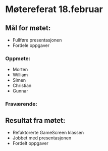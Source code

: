 # Møtereferat 18.februar
## Mål for møtet:
- Fullføre presentasjonen
- Fordele oppgaver

### Oppmøte:
- Morten
- William
- Simen
- Christian
- Gunnar

### Fraværende:

## Resultat fra møtet:
- Refaktorerte GameScreen klassen
- Jobbet med presentasjonen
- Fordelt oppgaver
